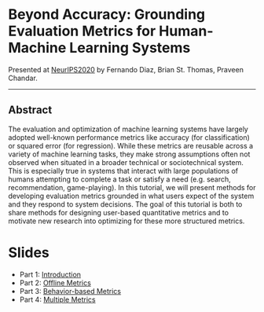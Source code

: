 # Beyond Accuracy: Grounding Evaluation Metrics for Human-Machine Learning Systems

 Presented at  [NeurIPS2020](https://nips.cc/virtual/2020/public/e_tutorials.html) by Fernando Diaz, Brian St. Thomas, Praveen Chandar. 
 

-----
## Abstract
The evaluation and optimization of machine learning systems have largely adopted
well-known performance metrics like accuracy (for classification) or squared error
(for regression). While these metrics are reusable across a variety of machine
learning tasks, they make strong assumptions often not observed when situated in a
broader technical or sociotechnical system. This is especially true in systems that
interact with large populations of humans attempting to complete a task or satisfy a
need (e.g. search, recommendation, game-playing). In this tutorial, we will present
methods for developing evaluation metrics grounded in what users expect of the
system and they respond to system decisions. The goal of this tutorial is both to
share methods for designing user-based quantitative metrics and to motivate new
research into optimizing for these more structured metrics.


# Slides

- Part 1: [Introduction](./neurips_2020/intro.pdf)
- Part 2: [Offline Metrics](./neurips_2020/offline_metrics.pdf)
- Part 3: [Behavior-based Metrics](./neurips_2020/online_metrics.pdf) 
- Part 4: [Multiple Metrics](./neurips_2020/multiple_metrics.pdf) 